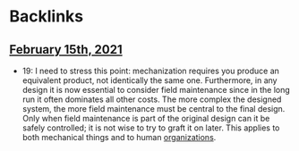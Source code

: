 
# Backlinks
## [February 15th, 2021](<February 15th, 2021.md>)
- 19: I need to stress this point: mechanization requires you produce an equivalent product, not identically the same one. Furthermore, in any design it is now essential to consider field maintenance since in the long run it often dominates all other costs. The more complex the designed system, the more field maintenance must be central to the final design. Only when field maintenance is part of the original design can it be safely controlled; it is not wise to try to graft it on later. This applies to both mechanical things and to human [organizations](<organizations.md>).

